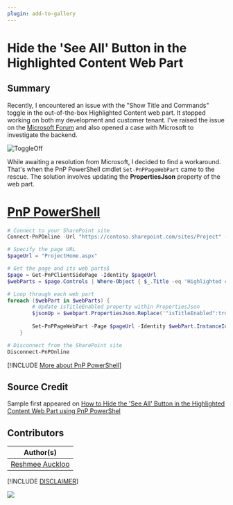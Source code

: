 ```yaml
---
plugin: add-to-gallery
---
```


# Hide the 'See All' Button in the Highlighted Content Web Part

## Summary

Recently, I encountered an issue with the "Show Title and Commands" toggle in the out-of-the-box Highlighted Content web part. It stopped working on both my development and customer tenant. I've raised the issue on the [Microsoft Forum](https://answers.microsoft.com/en-us/msoffice/forum/all/toggle-show-title-and-commands-for-highlighted/f74fd668-2fac-45e3-a171-1563494c01c1) and also opened a case with Microsoft to investigate the backend.

![ToggleOff](/assets/HighlightWebpart.png)

While awaiting a resolution from Microsoft, I decided to find a workaround. That's when the PnP PowerShell cmdlet `Set-PnPPageWebPart` came to the rescue. The solution involves updating the **PropertiesJson** property of the web part.
 
# [PnP PowerShell](#tab/pnpps)

```PowerShell
# Connect to your SharePoint site
Connect-PnPOnline -Url "https://contoso.sharepoint.com/sites/Project" -Interactive

# Specify the page URL
$pageUrl = "ProjectHome.aspx"

# Get the page and its web parts$
$page = Get-PnPClientSidePage -Identity $pageUrl
$webParts = $page.Controls | Where-Object { $_.Title -eq 'Highlighted content' } 

# Loop through each web part
foreach ($webPart in $webParts) {
        # Update isTitleEnabled property within PropertiesJson
        $jsonUp = $webpart.PropertiesJson.Replace('"isTitleEnabled":true','"isTitleEnabled":false') 
        
        Set-PnPPageWebPart -Page $pageUrl -Identity $webPart.InstanceId -PropertiesJson $jsonUp
    }

# Disconnect from the SharePoint site
Disconnect-PnPOnline
```

[!INCLUDE [More about PnP PowerShell](../../docfx/includes/MORE-PNPPS.md)]

## Source Credit

Sample first appeared on [How to Hide the 'See All' Button in the Highlighted Content Web Part using PnP PowerShel](https://reshmeeauckloo.com/posts/powershell_highlightwebpart_hideseeall/)

## Contributors

| Author(s) |
|-----------|
| [Reshmee Auckloo](https://github.com/reshmee011)|

[!INCLUDE [DISCLAIMER](../../docfx/includes/DISCLAIMER.md)]

<img src="https://m365-visitor-stats.azurewebsites.net/script-samples/scripts/spo-update-highlightcontentwebpart-seeall" aria-hidden="true" />
